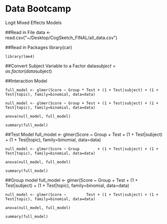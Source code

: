Data Bootcamp
============

Logit Mixed Effects Models

##Read in File
    data <- read.csv("~/Desktop/CogSketch_FINAL/all_data.csv")


##Read in Packages
    library(car)

    library(lme4)

##Convert Subject Variable to a Factor
    data$subject=as.factor(data$subject)


##Interaction Model 
  
    full_model <- glmer(Score ~ Group * Test + (1 + Test|subject) + (1 + Test|topic), family=binomial, data=data)

    null_model <- glmer(Score ~ Group + Test + (1 + Test|subject) + (1 + Test|topic), family=binomial, data=data)

    anova(null_model, full_model)

    summary(full_model)


##Test Model 
    full_model <- glmer(Score ~ Group + Test + (1 + Test|subject) + (1 + Test|topic), family=binomial, data=data)

    null_model <- glmer(Score ~ Group        + (1 + Test|subject) + (1 + Test|topic), family=binomial, data=data)

    anova(null_model, full_model)

    summary(full_model)

##Group model 
    full_model <- glmer(Score ~ Group + Test + (1 + Test|subject) + (1 + Test|topic), family=binomial, data=data)

    null_model <- glmer(Score ~         Test + (1 + Test|subject) + (1 + Test|topic), family=binomial, data=data)

    anova(null_model, full_model)

    summary(full_model)



